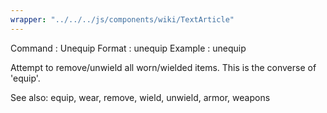 ```yaml
---
wrapper: "../../../js/components/wiki/TextArticle"
---
```

Command : Unequip
Format  : unequip
Example : unequip

Attempt to remove/unwield all worn/wielded items.  This is the converse
of 'equip'.

See also: equip, wear, remove, wield, unwield, armor, weapons
